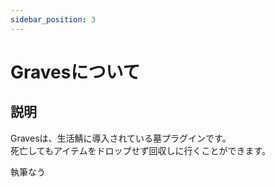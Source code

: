 ```yaml
---
sidebar_position: 3
---
```


# Gravesについて
## 説明
Gravesは、生活鯖に導入されている墓プラグインです。  
死亡してもアイテムをドロップせず回収しに行くことができます。

執筆なう
